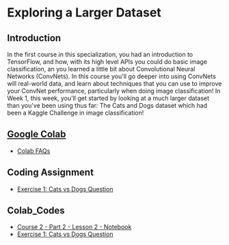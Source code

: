 # Exploring a Larger Dataset

## Introduction
In the first course in this specialization, you had an introduction to TensorFlow, and how, with its high level APIs you could do basic image classification, an you learned a little bit about Convolutional Neural Networks (ConvNets). In this course you'll go deeper into using ConvNets will real-world data, and learn about techniques that you can use to improve your ConvNet performance, particularly when doing image classification! In Week 1, this week, you'll get started by looking at a much larger dataset than you've been using thus far: The Cats and Dogs dataset which had been a Kaggle Challenge in image classification!

## [Google Colab](https://colab.research.google.com)
* [Colab FAQs](https://research.google.com/colaboratory/faq.html)

## Coding Assignment
* [Exercise 1: Cats vs Dogs Question](./codes/Exercise_1_Cats_vs_Dogs_Question-FINAL.ipynb)

## Colab_Codes
* [Course 2 - Part 2 - Lesson 2 - Notebook](./Colab_Codes/Course2-Part2-Lesson2-Notebook.ipynb)
* [Exercise 1: Cats vs Dogs Question](./Exercises/Exercise5-RealWorldScenarios/Exercise5-Question.ipynb)
